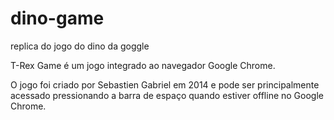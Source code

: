 # dino-game
 replica do jogo do dino da goggle

T-Rex Game é um jogo integrado ao navegador Google Chrome.

O jogo foi criado por Sebastien Gabriel em 2014 e pode ser principalmente acessado pressionando a barra de espaço quando estiver offline no Google Chrome.
